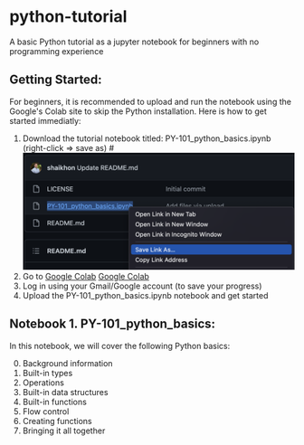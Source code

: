 # python-tutorial
A basic Python tutorial as a jupyter notebook for beginners with no programming experience

## Getting Started:
For beginners, it is recommended to upload and run the notebook using the Google's Colab site to skip the Python installation. Here is how to get started immediatly:

  1. Download the tutorial notebook titled: PY-101_python_basics.ipynb (right-click => save as) #![Download Notebook](images/download_notebook.png)
  3. Go to [Google Colab](https://colab.research.google.com/)
  <a href="https://colab.research.google.com/" target="_blank">Google Colab</a>
  4. Log in using your Gmail/Google account (to save your progress)
  5. Upload the PY-101_python_basics.ipynb notebook and get started

## Notebook 1. PY-101_python_basics:
In this notebook, we will cover the following Python basics:

  0. Background information
  1. Built-in types
  2. Operations
  3. Built-in data structures
  4. Built-in functions
  5. Flow control
  6. Creating functions
  7. Bringing it all together
